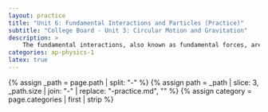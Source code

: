 ```yaml
---
layout: practice
title: "Unit 6: Fundamental Interactions and Particles (Practice)"
subtitle: "College Board - Unit 3: Circular Motion and Gravitation"
description: >
    The fundamental interactions, also known as fundamental forces, are the interactions that do not appear to be reducible to more basic interactions.
categories: ap-physics-1
latex: true
---
```


{% assign _path = page.path | split: "-" %}
{% assign path = _path | slice: 3, _path.size | join: "-" | replace: "-practice.md", "" %}
{% assign category = page.categories | first | strip %}

<h3 id="problem"></h3>

<!-- {% assign problem = site.data.practice[page.categories.first][path][1] %}

### {{ problem.problem | replace: "-|", "\" | replace: "|||", "$$" }}

{% assign answers = problem.answers %}
{% for answer in answers %}
<label class="inline-flex items-center">
<input type="radio" class="form-radio disabled:text-gray-500" name="answer" value="{{ forloop.index0 }}" />
<span class="ml-2"> {{ answer.answer | replace: "-|", "\" | replace: "|||", "$$" }} </span>
</label>
{% endfor %}

<button id="check-button" type="button" class="mt-4 bg-green-500 text-white w-full px-12 py-3 rounded-md disabled:bg-gray-300 disabled:cursor-default" disabled>
    Check
</button>
<div class="flex gap-4">
<button id="previous-button" type="button" class="bg-dark-gray text-white w-1/2 px-12 py-3 rounded-md disabled:invisible">
    Previous
</button>
<button id="next-button" type="button" class="bg-dark-gray text-white w-1/2 px-12 py-3 rounded-md disabled:invisible">
    Next
</button>
</div> -->

<span id="problem-index" style="display: none"> {{ forloop.index0 }} </span>
<span id="json-data" style="display: none">
{{ site.data.practice[page.categories.first][path] | replace: '”', '"' | replace: "=>", ":" }}
</span>
